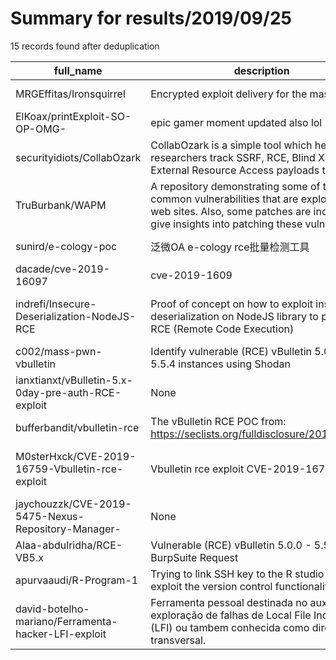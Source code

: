 
# Summary for results/2019/09/25
    
15 records found after deduplication

| full_name | description | html_url | matched_list | matched_count | pushed_at | size | stargazers_count | language | forks_count |
|-----------------------------------------------------|------------------------------------------------------------------------------------------------------------------------------------------------------------------------------------------|------------------------------------------------------------------------|---------------------------------------------|-----------------|---------------------------|--------|--------------------|------------|---------------|
| MRGEffitas/Ironsquirrel | Encrypted exploit delivery for the masses | https://github.com/MRGEffitas/Ironsquirrel | ['exploit'] | 1 | 2019-09-25 07:52:57+00:00 | 1051 | 204 | JavaScript | 60 |
| ElKoax/printExploit-SO-OP-OMG- | epic gamer moment updated also lol | https://github.com/ElKoax/printExploit-SO-OP-OMG- | ['exploit'] | 1 | 2019-09-25 09:53:15+00:00 | 472 | 0 | C++ | 1 |
| securityidiots/CollabOzark | CollabOzark is a simple tool which helps the researchers track SSRF, RCE, Blind XSS, XXE, External Resource Access payloads triggers. | https://github.com/securityidiots/CollabOzark | ['rce'] | 1 | 2019-09-25 07:38:18+00:00 | 11 | 122 | PHP | 30 |
| TruBurbank/WAPM | A repository demonstrating some of the most common vulnerabilities that are exploited on web sites. Also, some patches are included to give insights into patching these vulnerabilities | https://github.com/TruBurbank/WAPM | ['exploit'] | 1 | 2019-09-25 09:04:02+00:00 | 38 | 0 | PHP | 1 |
| sunird/e-cology-poc | 泛微OA e-cology rce批量检测工具 | https://github.com/sunird/e-cology-poc | ['rce', 'rce poc'] | 2 | 2019-09-25 07:17:46+00:00 | 2 | 22 | Python | 18 |
| dacade/cve-2019-16097 | cve-2019-1609 | https://github.com/dacade/cve-2019-16097 | ['cve-2'] | 1 | 2019-09-25 02:24:55+00:00 | 2 | 1 | Python | 0 |
| indrefi/Insecure-Deserialization-NodeJS-RCE | Proof of concept on how to exploit insecure deserialization on NodeJS library to perform a RCE (Remote Code Execution) | https://github.com/indrefi/Insecure-Deserialization-NodeJS-RCE | ['exploit', 'rce', 'remote code execution'] | 3 | 2019-09-25 19:10:26+00:00 | 3 | 0 | JavaScript | 1 |
| c002/mass-pwn-vbulletin | Identify vulnerable (RCE) vBulletin 5.0.0 - 5.5.4 instances using Shodan | https://github.com/c002/mass-pwn-vbulletin | ['rce'] | 1 | 2019-09-25 07:41:28+00:00 | 130 | 2 | | 32 |
| ianxtianxt/vBulletin-5.x-0day-pre-auth-RCE-exploit | None | https://github.com/ianxtianxt/vBulletin-5.x-0day-pre-auth-RCE-exploit | ['0day', 'exploit', 'rce'] | 3 | 2019-09-25 14:04:08+00:00 | 1693 | 1 | | 3 |
| bufferbandit/vbulletin-rce | The vBulletin RCE POC from: https://seclists.org/fulldisclosure/2019/Sep/31 | https://github.com/bufferbandit/vbulletin-rce | ['rce', 'rce poc'] | 2 | 2019-09-25 15:15:52+00:00 | 1 | 0 | Python | 0 |
| M0sterHxck/CVE-2019-16759-Vbulletin-rce-exploit | Vbulletin rce exploit CVE-2019-16759 | https://github.com/M0sterHxck/CVE-2019-16759-Vbulletin-rce-exploit | ['0day', 'cve-2', 'exploit', 'rce'] | 4 | 2019-09-25 16:32:27+00:00 | 6 | 5 | Python | 4 |
| jaychouzzk/CVE-2019-5475-Nexus-Repository-Manager- | None | https://github.com/jaychouzzk/CVE-2019-5475-Nexus-Repository-Manager- | ['cve-2'] | 1 | 2019-09-25 16:33:53+00:00 | 4 | 6 | | 5 |
| Alaa-abdulridha/RCE-VB5.x | Vulnerable (RCE) vBulletin 5.0.0 - 5.5.4 BurpSuite Request | https://github.com/Alaa-abdulridha/RCE-VB5.x | ['exploit', 'rce'] | 2 | 2019-09-25 16:46:17+00:00 | 6 | 1 | | 1 |
| apurvaaudi/R-Program-1 | Trying to link SSH key to the R studio so as to exploit the version control functionality | https://github.com/apurvaaudi/R-Program-1 | ['exploit'] | 1 | 2019-09-25 18:56:13+00:00 | 0 | 0 | Rebol | 0 |
| david-botelho-mariano/Ferramenta-hacker-LFI-exploit | Ferramenta pessoal destinada no auxilio de exploração de falhas de Local File Inclusion (LFI) ou tambem conhecida como directory transversal. | https://github.com/david-botelho-mariano/Ferramenta-hacker-LFI-exploit | ['exploit'] | 1 | 2019-09-25 22:53:09+00:00 | 4 | 0 | Python | 0 |
